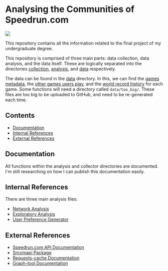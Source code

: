 # Analysing the Communities of Speedrun.com

![](https://www.speedrun.com/images/logo-white.png)

This repository contains all the information related to the final project of my undergraduate degree. 

This repository is comprised of three main parts: data collection, data analysis, and the data itself. These are logically separated into the directories [collection](collector/), [analysis](analysis/), and [data](data/) respectively.

The data can be found in the [data](data/) directory. In this, we can find the [games metadata](data/games/metadata/), the [other games users play](data/games/network/), and the [world record history](data/games/world_record_history/) for each game. Some functions will need a directory called `data/too_big/`. These files are too big to be uploaded to GitHub, and need to be re-generated each time.

## Contents

 * [Documentation](#documentation)
 * [Internal References](#internal-references)
 * [External References](#external-references)

## Documentation

All functions within the analysis and collector directories are documented. I'm still researching on how I can publish this documentation easily.

## Internal References

There are three main analysis files:

 * [Network Analysis](analysis/notebooks/Network_Analysis.ipynb)
 * [Exploratory Analysis](analysis/notebooks/Exploratory_Analysis.ipynb)
 * [User Preference Generator](analysis/user_preference_generator.py)

## External References

 * [Speedrun.com API Documentation](https://github.com/speedruncomorg)
 * [Srcomapi Package](https://github.com/blha303/srcomapi)
 * [Requests-cache Documentation](https://github.com/requests-cache/requests-cache)
 * [Graph-tool Documentation](https://graph-tool.skewed.de/static/doc/index.html)
